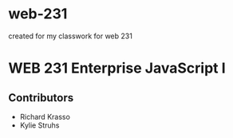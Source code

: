 # web-231
created for my classwork for web 231

  # WEB 231 Enterprise JavaScript I
  ## Contributors
  - Richard Krasso
  - Kylie Struhs
    
